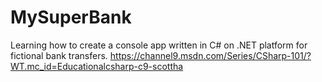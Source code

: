 # MySuperBank
Learning how to create a console app written in C# on .NET platform for fictional bank transfers. 
https://channel9.msdn.com/Series/CSharp-101/?WT.mc_id=Educationalcsharp-c9-scottha
